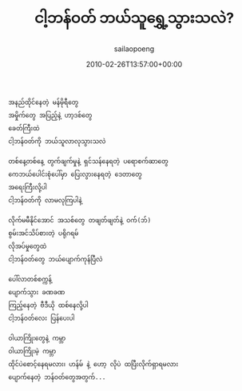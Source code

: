 ﻿---
_last_editor_used_jetpack: block-editor
_publicize_job_id: "59347095454"
_wp_old_date: "2021-06-08"
author: sailaopoeng
categories:
  - poems
date: "2010-02-26T13:57:00+00:00"
parent_post_id: null
post_id: "107"
timeline_notification: "1623148120"
title: ငါ့ဘန်ဝတ် ဘယ်သူရွှေ့သွားသလဲ?
url: /2010/02/26/ငါ့ဘန်ဝတ်-ဘယ်သူရွှေ့သွာ/

---
```
အနည်ထိုင်နေတဲ့ မန်မိုရီတွေ
အမှိုက်တွေ အပြည့်နဲ့ ဟာ့ဒစ်တွေ
ခေတ်ကြီးထဲ
ငါ့ဘန်ဝတ်ကို ဘယ်သူလာလုသွားသလဲ

တစ်နေ့တစ်နေ့ တွက်ချက်မှုနဲ့ ရှင်သန်နေရတဲ့ ပရောစက်ဆာတွေ
ကေဘယ်ပေါင်းစုံပေါ်မှာ ပြေးလွားနေရတဲ့ ဒေတာတွေ
အရေးကြီးလို့ပါ
ငါ့ဘန်ဝတ်ကို လာမလုကြပါနဲ့

လိုက်မမီနိုင်အောင် အသစ်တွေ တဖျတ်ဖျတ်နဲ့ ဝက်(ဘ်)
စွမ်းအင်သိပ်စားတဲ့ ပရိုဂရမ်
လိုအပ်မှုတွေထဲ
ငါ့ဘန်ဝတ်တွေ ဘယ်ပျောက်ကုန်ပြီလဲ

ပေါ်လာတစ်စက္ကန့်
ပျောက်သွား ခဏခဏ
ကြည့်နေတဲ့ ဗီဒီယို ထစ်နေလို့ပါ
ငါ့ဘန်ဝတ်လေး ပြန်ပေးပါ

ဝါယာကြိုးတွေနဲ့ ကမ္ဘာ
ဝါယာကြိုးမဲ့ ကမ္ဘာ
ထိုင်ပဲစောင့်နေရမလား၊ ဟန်မ် နဲ့ ဟော့ လိုပဲ ထပြီးလိုက်ရှာရမလား
ပျောက်နေတဲ့ ဘန်ဝတ်တွေအတွက်...
```
